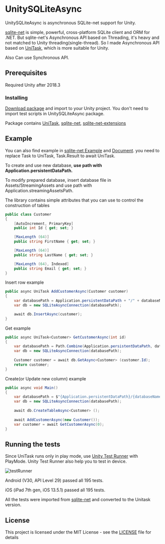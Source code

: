 # UnitySQLiteAsync

UnitySQLiteAsync is asynchronous SQLite-net support for Unity.

[sqlite-net](https://github.com/praeclarum/sqlite-net) is simple, powerful, cross-platform SQLite client and ORM for .NET. But sqlite-net's Asynchronous API based on Threading, it's heavy and not matched to Unity threading(single-thread). So I made Asynchronous API based on [UniTask](https://github.com/Cysharp/UniTask), which is more suitable for Unity.

Also Can use Synchronous API.

## Prerequisites
Required Unity after 2018.3


### Installing

[Download package](https://github.com/kdw9502/UnitySQLiteAsync/raw/master/UnitySQLiteAsync.unitypackage) and import to your Unity project. You don't need to import test scripts in UnitySQLiteAsync package.

Package contains [UniTask](https://github.com/Cysharp/UniTask), [sqlite-net](https://github.com/praeclarum/sqlite-net), [sqlite-net-extensions](https://bitbucket.org/twincoders/sqlite-net-extensions)

## Example
You can also find example in [sqlite-net Example](https://github.com/praeclarum/sqlite-net#example-time) and [Document](https://github.com/praeclarum/sqlite-net/wiki). you need to replace Task to UniTask, Task.Result to await UniTask.

To create and use new database, __use path with Application.persistentDataPath.__

To modify prepared database, insert database file in Assets/StreamingAssets and use path with Application.streamingAssetsPath.

The library contains simple attributes that you can use to control the construction of tables
```c#
public class Customer
{
    [AutoIncrement, PrimaryKey]
    public int Id { get; set; }

    [MaxLength (64)]
    public string FirstName { get; set; }

    [MaxLength (64)]
    public string LastName { get; set; }

    [MaxLength (64), Indexed]
    public string Email { get; set; }
}
```
Insert row example
```c#
public async UniTask AddCustomerAsync(Customer customer)
{
    var databasePath = Application.persistentDataPath + "/" + databaseName;
    var db = new SQLiteAsyncConnection(databasePath);

    await db.InsertAsync(customer);
}
```
Get example
```c#
public async UniTask<Customer> GetCustomerAsync(int id)
{
    var databasePath = Path.Combine(Application.persistentDataPath, databaseName);
    var db = new SQLiteAsyncConnection(databasePath);
    
    Customer customer = await db.GetAsync<Customer> (customer.Id);
    return customer;
}
```
Create(or Update new column) example
```c#
public async void Main()
{
    var databasePath = $"{Application.persistentDataPath}/{databaseName}";
    var db = new SQLiteAsyncConnection(databasePath);
    
    await db.CreateTableAsync<Customer> ();
    
    await AddCustomerAsync(new Customer());
    var customer = await GetCustomerAsync(0);
}
```

## Running the tests
Since UniTask runs only in play mode, use [Unity Test Runner](https://docs.unity3d.com/2019.1/Documentation/Manual/testing-editortestsrunner.html) with PlayMode. Unity Test Runner also help you to test in device.

![testRunner](https://user-images.githubusercontent.com/21076531/69316848-0276b200-0c7d-11ea-884f-f4bf43f99556.png)

Android (V30, API Level 29) passed all 195 tests.

iOS (iPad 7th gen, iOS 13.5.1) passed all 195 tests.


All the tests were imported from [sqlite-net](https://github.com/praeclarum/sqlite-net) and converted to the Unitask version.

## License

This project is licensed under the MIT License - see the [LICENSE](LICENSE) file for details
